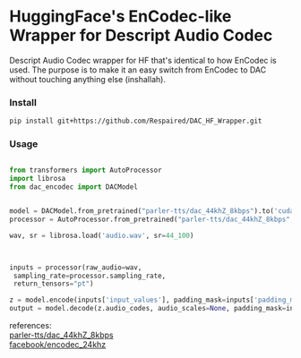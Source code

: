 # HuggingFace's EnCodec-like Wrapper for Descript Audio Codec
Descript Audio Codec wrapper for HF that's identical to how EnCodec is used.
The purpose is to make it an easy switch from EnCodec to DAC without touching anything else (inshallah).

### Install

```bash
pip install git+https://github.com/Respaired/DAC_HF_Wrapper.git
```


### Usage

```python

from transformers import AutoProcessor
import librosa
from dac_encodec import DACModel


model = DACModel.from_pretrained("parler-tts/dac_44khZ_8kbps").to('cuda')
processor = AutoProcessor.from_pretrained("parler-tts/dac_44khZ_8kbps", sampling_rate=44_100)

wav, sr = librosa.load('audio.wav', sr=44_100)



inputs = processor(raw_audio=wav,
 sampling_rate=processor.sampling_rate,
 return_tensors="pt")

z = model.encode(inputs['input_values'], padding_mask=inputs['padding_mask'])
output = model.decode(z.audio_codes, audio_scales=None, padding_mask=inputs['padding_mask']).audio_values.detach().cpu().numpy().squeeze()
```


references: <br>
[parler-tts/dac_44khZ_8kbps](https://huggingface.co/parler-tts/dac_44khZ_8kbps)  <br>
[facebook/encodec_24khz](https://huggingface.co/facebook/encodec_24khz)
